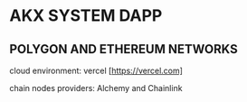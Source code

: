 # AKX SYSTEM DAPP 

## POLYGON AND ETHEREUM NETWORKS

cloud environment: vercel [https://vercel.com]

chain nodes providers: Alchemy and Chainlink

